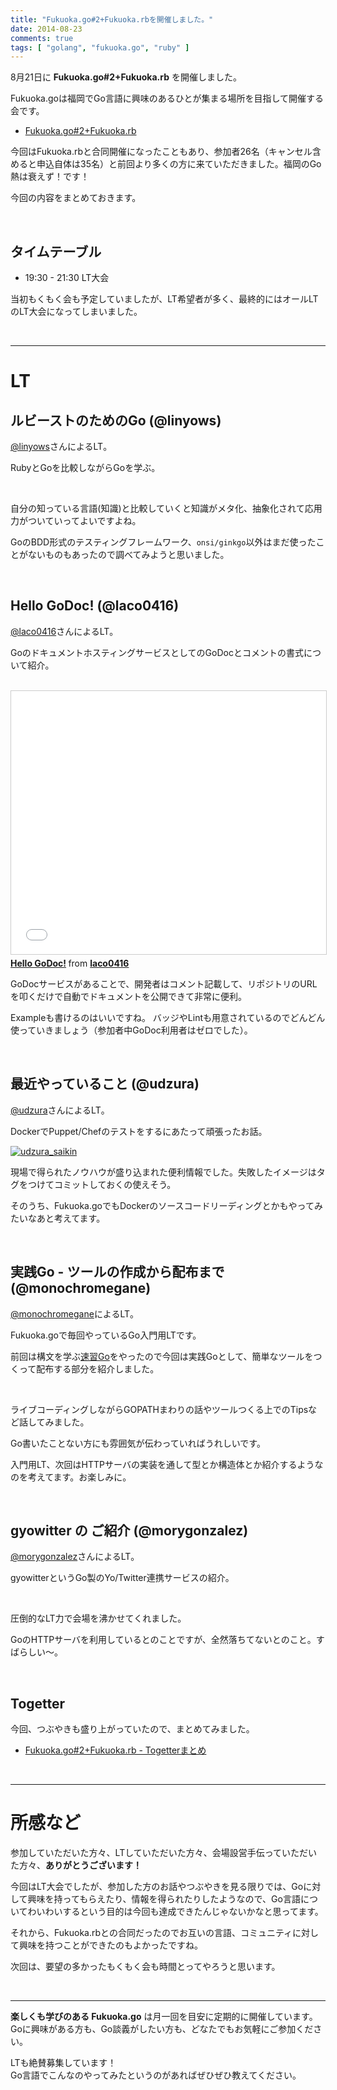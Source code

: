 ```yaml
---
title: "Fukuoka.go#2+Fukuoka.rbを開催しました。"
date: 2014-08-23
comments: true
tags: [ "golang", "fukuoka.go", "ruby" ]
---
```



8月21日に **Fukuoka.go#2+Fukuoka.rb** を開催しました。

Fukuoka.goは福岡でGo言語に興味のあるひとが集まる場所を目指して開催する会です。

- [Fukuoka.go#2+Fukuoka.rb](http://connpass.com/event/7559/)

今回はFukuoka.rbと合同開催になったこともあり、参加者26名（キャンセル含めると申込自体は35名）と前回より多くの方に来ていただきました。福岡のGo熱は衰えず！です！

今回の内容をまとめておきます。

<br />

## タイムテーブル

- 19:30 - 21:30 LT大会

当初もくもく会も予定していましたが、LT希望者が多く、最終的にはオールLTのLT大会になってしまいました。

<br />
<hr />

# LT

## ルビーストのためのGo (@linyows)

[@linyows](https://twitter.com/linyows)さんによるLT。

RubyとGoを比較しながらGoを学ぶ。

<br />

<div style="width: 65%">
<script async class="speakerdeck-embed" data-id="244385d00bc4013224d21eb14f30e1c6" data-ratio="1.33333333333333" src="//speakerdeck.com/assets/embed.js"></script>
</div>

自分の知っている言語(知識)と比較していくと知識がメタ化、抽象化されて応用力がついていってよいですよね。

GoのBDD形式のテスティングフレームワーク、`onsi/ginkgo`以外はまだ使ったことがないものもあったので調べてみようと思いました。

<br />

## Hello GoDoc! (@laco0416)

[@laco0416](https://twitter.com/laco0416)さんによるLT。

GoのドキュメントホスティングサービスとしてのGoDocとコメントの書式について紹介。

<br />

<iframe src="//www.slideshare.net/slideshow/embed_code/38209599?rel=0" width="512" height="421" frameborder="0" marginwidth="0" marginheight="0" scrolling="no" style="border:1px solid #CCC; border-width:1px; margin-bottom:5px; max-width: 100%;" allowfullscreen> </iframe> <div style="margin-bottom:5px"> <strong> <a href="https://www.slideshare.net/laco0416/hello-godoc-38209599" title="Hello GoDoc!" target="_blank">Hello GoDoc!</a> </strong> from <strong><a href="http://www.slideshare.net/laco0416" target="_blank">laco0416</a></strong> </div>

GoDocサービスがあることで、開発者はコメント記載して、リポジトリのURLを叩くだけで自動でドキュメントを公開できて非常に便利。

Exampleも書けるのはいいですね。
バッジやLintも用意されているのでどんどん使っていきましょう（参加者中GoDoc利用者はゼロでした）。


<br />

## 最近やっていること (@udzura)

[@udzura](https://twitter.com/udzura)さんによるLT。

DockerでPuppet/Chefのテストをするにあたって頑張ったお話。

[![udzura\_saikin](/images/2014/08/udzura_saikin.png)](http://www.storyboards.jp/viewer/64t76r)

現場で得られたノウハウが盛り込まれた便利情報でした。失敗したイメージはタグをつけてコミットしておくの使えそう。

そのうち、Fukuoka.goでもDockerのソースコードリーディングとかもやってみたいなあと考えてます。

<br />

## 実践Go - ツールの作成から配布まで (@monochromegane)

[@monochromegane](https://twitter.com/monochromegane)によるLT。

Fukuoka.goで毎回やっているGo入門用LTです。

前回は構文を学ぶ[速習Go](https://gist.github.com/monochromegane/8bb73390f2ebd9d325f4)をやったので今回は実践Goとして、簡単なツールをつくって配布する部分を紹介しました。

<br />
<div style="width: 65%">
<script async class="speakerdeck-embed" data-id="943c17900bbf013224d21eb14f30e1c6" data-ratio="1.33333333333333" src="//speakerdeck.com/assets/embed.js"></script>
</div>

ライブコーディングしながらGOPATHまわりの話やツールつくる上でのTipsなど話してみました。

Go書いたことない方にも雰囲気が伝わっていればうれしいです。

入門用LT、次回はHTTPサーバの実装を通して型とか構造体とか紹介するようなのを考えてます。お楽しみに。

<br />

## gyowitter の ご紹介 (@morygonzalez)

[@morygonzalez](https://twitter.com/morygonzalez)さんによるLT。

gyowitterというGo製のYo/Twitter連携サービスの紹介。

<br />
<div style="width: 65%">
<script async class="speakerdeck-embed" data-id="ccf4a2000bc7013260fd7e2d2d4e67ff" data-ratio="1.33333333333333" src="//speakerdeck.com/assets/embed.js"></script>
</div>

圧倒的なLT力で会場を沸かせてくれました。

GoのHTTPサーバを利用しているとのことですが、全然落ちてないとのこと。すばらしい〜。

<br />

## Togetter

今回、つぶやきも盛り上がっていたので、まとめてみました。

- [Fukuoka.go#2+Fukuoka.rb - Togetterまとめ](http://togetter.com/li/710020)

<br />
<hr />

# 所感など

参加していただいた方々、LTしていただいた方々、会場設営手伝っていただいた方々、**ありがとうございます！**

今回はLT大会でしたが、参加した方のお話やつぶやきを見る限りでは、Goに対して興味を持ってもらえたり、情報を得られたりしたようなので、Go言語についてわいわいするという目的は今回も達成できたんじゃないかなと思ってます。

それから、Fukuoka.rbとの合同だったのでお互いの言語、コミュニティに対して興味を持つことができたのもよかったですね。

次回は、要望の多かったもくもく会も時間とってやろうと思います。

<br />
<hr />

**楽しくも学びのある Fukuoka.go** は月一回を目安に定期的に開催しています。  
Goに興味がある方も、Go談義がしたい方も、どなたでもお気軽にご参加ください。

LTも絶賛募集しています！  
Go言語でこんなのやってみたというのがあればぜひぜひ教えてください。

